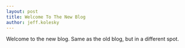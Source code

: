 ```yaml
---
layout: post
title: Welcome To The New Blog
author: jeff.kolesky
---
```


Welcome to the new blog.  Same as the old blog, but in a different spot.
